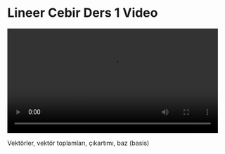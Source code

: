 # Lineer Cebir Ders 1 Video

<video width="95%" controls>
    <source src="https://drive.google.com/uc?export=view&id=1aIVu0rz9JRUQqhCcSwo_VQklAhKoz95K" type='video/mp4'>
</video>

Vektörler, vektör toplamları, çıkartımı, baz (basis)
